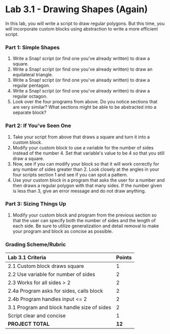 # Lab 3.1 - Drawing Shapes \(Again\)

In this lab, you will write a script to draw regular polygons. But this time, you will incorporate custom blocks using abstraction to write a more efficient script.

### Part 1: Simple Shapes

1. Write a Snap! script \(or find one you've already written\) to draw a square.
2. Write a Snap! script \(or find one you've already written\) to draw an equilateral triangle.
3. Write a Snap! script \(or find one you've already written\) to draw a regular pentagon.
4. Write a Snap! script \(or find one you've already written\) to draw a regular octagon.
5. Look over the four programs from above. Do you notice sections that are very similar? What sections might be able to be abstracted into a separate block?

### Part 2: If You've Seen One

1. Take your script from above that draws a square and turn it into a custom block.
2. Modify your custom block to use a variable for the number of sides instead of the number 4. Set that variable's value to be 4 so that you still draw a square.
3. Now, see if you can modify your block so that it will work correctly for any number of sides greater than 2. Look closely at the angles in your four scripts section 1 and see if you can spot a pattern.
4. Use your custom block in a program that asks the user for a number and then draws a regular polygon with that many sides. If the number given is less than 3, give an error message and do not draw anything.

### Part 3: Sizing Things Up

1. Modify your custom block and program from the previous section so that the user can specify both the number of sides and the length of each side. Be sure to utilize generalization and detail removal to make your program and block as concise as possible.

### Grading Scheme/Rubric

| **Lab 3.1 Criteria** | Points |
| :--- | :--- |
| 2.1 Custom block draws square | 1 |
| 2.2 Use variable for number of sides | 2 |
| 2.3 Works for all sides &gt; 2 | 2 |
| 2.4a Program asks for sides, calls block | 2 |
| 2.4b Program handles input &lt;= 2 | 2 |
| 3.1 Program and block handle size of sides | 2 |
| Script clear and concise | 1 |
| **PROJECT TOTAL** | **12** |

